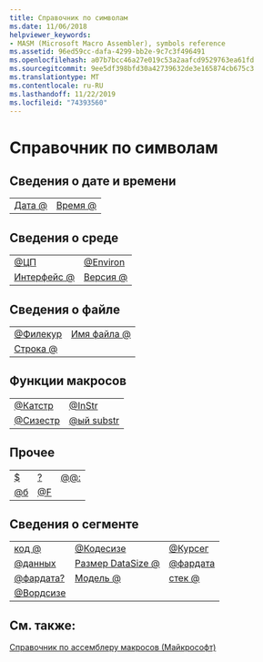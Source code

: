 ```yaml
---
title: Справочник по символам
ms.date: 11/06/2018
helpviewer_keywords:
- MASM (Microsoft Macro Assembler), symbols reference
ms.assetid: 96ed59cc-dafa-4299-bb2e-9c7c3f496491
ms.openlocfilehash: a07b7bcc46a27e019c53a2aafcd9529763ea61fd
ms.sourcegitcommit: 9ee5df398bfd30a42739632de3e165874cb675c3
ms.translationtype: MT
ms.contentlocale: ru-RU
ms.lasthandoff: 11/22/2019
ms.locfileid: "74393560"
---
```

# <a name="symbols-reference"></a>Справочник по символам

## <a name="date-and-time-information"></a>Сведения о дате и времени

|||
|-|-|
|[Дата \@](../../assembler/masm/at-date.md)|[Время \@](../../assembler/masm/at-time.md)|

## <a name="environment-information"></a>Сведения о среде

|||
|-|-|
|[\@ЦП](../../assembler/masm/at-cpu.md)|[\@Environ](../../assembler/masm/at-environ.md)|
|[Интерфейс \@](../../assembler/masm/at-interface.md)|[Версия \@](../../assembler/masm/at-version.md)|

## <a name="file-information"></a>Сведения о файле

|||
|-|-|
|[\@Филекур](../../assembler/masm/at-filecur.md)|[Имя файла \@](../../assembler/masm/at-filename.md)|
|[Строка \@](../../assembler/masm/at-line.md)||

## <a name="macro-functions"></a>Функции макросов

|||
|-|-|
|[\@Катстр](../../assembler/masm/at-catstr.md)|[\@InStr](../../assembler/masm/at-instr.md)|
|[\@Сизестр](../../assembler/masm/at-sizestr.md)|[\@ый substr](../../assembler/masm/at-substr.md)|

## <a name="miscellaneous"></a>Прочее

||||
|-|-|-|
|[\$](../../assembler/masm/dollar.md)|[\?](../../assembler/masm/q.md)|[\@\@:](../../assembler/masm/at-at.md)|
|[\@б](../../assembler/masm/at-b.md)|[\@F](../../assembler/masm/at-f.md)||

## <a name="segment-information"></a>Сведения о сегменте

||||
|-|-|-|
|[код \@](../../assembler/masm/at-code.md)|[\@Кодесизе](../../assembler/masm/at-codesize.md)|[\@Курсег](../../assembler/masm/at-curseg.md)|
|[\@данных](../../assembler/masm/at-data.md)|[Размер DataSize \@](../../assembler/masm/at-datasize.md)|[\@фардата](../../assembler/masm/at-fardata.md)|
|[\@фардата?](../../assembler/masm/at-fardata-q.md)|[Модель \@](../../assembler/masm/at-model.md)|[стек \@](../../assembler/masm/at-stack.md)|
|[\@Вордсизе](../../assembler/masm/at-wordsize.md)|||

## <a name="see-also"></a>См. также:

[Справочник по ассемблеру макросов (Майкрософт)](../../assembler/masm/microsoft-macro-assembler-reference.md)
